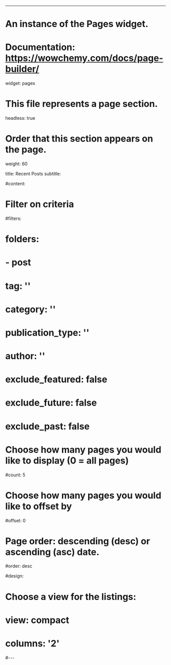 ---
# An instance of the Pages widget.
# Documentation: https://wowchemy.com/docs/page-builder/
widget: pages

# This file represents a page section.
headless: true

# Order that this section appears on the page.
weight: 60

title: Recent Posts
subtitle:

#content:
  # Filter on criteria
  #filters:
  #  folders:
  #    - post
  #  tag: ''
  #  category: ''
  #  publication_type: ''
  #  author: ''
   # exclude_featured: false
  #  exclude_future: false
   # exclude_past: false
  # Choose how many pages you would like to display (0 = all pages)
  #count: 5
  # Choose how many pages you would like to offset by
  #offset: 0
  # Page order: descending (desc) or ascending (asc) date.
  #order: desc

#design:
  # Choose a view for the listings:
#  view: compact
#  columns: '2'
#---
